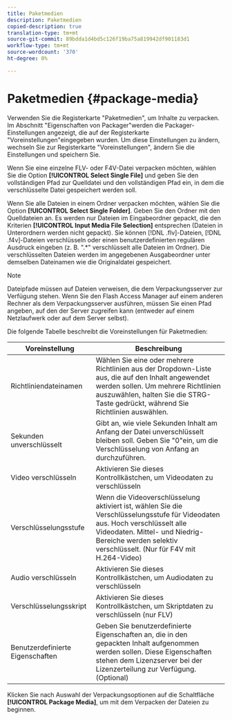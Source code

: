 ```yaml
---
title: Paketmedien
description: Paketmedien
copied-description: true
translation-type: tm+mt
source-git-commit: 89bdda1d4bd5c126f19ba75a819942df901183d1
workflow-type: tm+mt
source-wordcount: '370'
ht-degree: 0%

---
```



# Paketmedien {#package-media}

Verwenden Sie die Registerkarte &quot;Paketmedien&quot;, um Inhalte zu verpacken. Im Abschnitt &quot;Eigenschaften von Packager&quot;werden die Packager-Einstellungen angezeigt, die auf der Registerkarte &quot;Voreinstellungen&quot;eingegeben wurden. Um diese Einstellungen zu ändern, wechseln Sie zur Registerkarte &quot;Voreinstellungen&quot;, ändern Sie die Einstellungen und speichern Sie.

Wenn Sie eine einzelne FLV- oder F4V-Datei verpacken möchten, wählen Sie die Option **[!UICONTROL Select Single File]** und geben Sie den vollständigen Pfad zur Quelldatei und den vollständigen Pfad ein, in dem die verschlüsselte Datei gespeichert werden soll.

Wenn Sie alle Dateien in einem Ordner verpacken möchten, wählen Sie die Option **[!UICONTROL Select Single Folder]**. Geben Sie den Ordner mit den Quelldateien an. Es werden nur Dateien im Eingabeordner gepackt, die den Kriterien **[!UICONTROL Input Media File Selection]** entsprechen (Dateien in Unterordnern werden nicht gepackt). Sie können [!DNL .flv]-Dateien, [!DNL .f4v]-Dateien verschlüsseln oder einen benutzerdefinierten regulären Ausdruck eingeben (z. B. &quot;.*&quot; verschlüsselt alle Dateien im Ordner). Die verschlüsselten Dateien werden im angegebenen Ausgabeordner unter demselben Dateinamen wie die Originaldatei gespeichert.

>[!NOTE]
>
>Dateipfade müssen auf Dateien verweisen, die dem Verpackungsserver zur Verfügung stehen. Wenn Sie den Flash Access Manager auf einem anderen Rechner als dem Verpackungsserver ausführen, müssen Sie einen Pfad angeben, auf den der Server zugreifen kann (entweder auf einem Netzlaufwerk oder auf dem Server selbst).

Die folgende Tabelle beschreibt die Voreinstellungen für Paketmedien:

| Voreinstellung | Beschreibung |
|---|---|
| Richtliniendateinamen | Wählen Sie eine oder mehrere Richtlinien aus der Dropdown-Liste aus, die auf den Inhalt angewendet werden sollen. Um mehrere Richtlinien auszuwählen, halten Sie die STRG-Taste gedrückt, während Sie Richtlinien auswählen. |
| Sekunden unverschlüsselt | Gibt an, wie viele Sekunden Inhalt am Anfang der Datei unverschlüsselt bleiben soll. Geben Sie &quot;0&quot;ein, um die Verschlüsselung von Anfang an durchzuführen. |
| Video verschlüsseln | Aktivieren Sie dieses Kontrollkästchen, um Videodaten zu verschlüsseln |
| Verschlüsselungsstufe | Wenn die Videoverschlüsselung aktiviert ist, wählen Sie die Verschlüsselungsstufe für Videodaten aus. Hoch verschlüsselt alle Videodaten. Mittel- und Niedrig-Bereiche werden selektiv verschlüsselt. (Nur für F4V mit H.264-Video) |
| Audio verschlüsseln | Aktivieren Sie dieses Kontrollkästchen, um Audiodaten zu verschlüsseln |
| Verschlüsselungsskript | Aktivieren Sie dieses Kontrollkästchen, um Skriptdaten zu verschlüsseln (nur FLV) |
| Benutzerdefinierte Eigenschaften | Geben Sie benutzerdefinierte Eigenschaften an, die in den gepackten Inhalt aufgenommen werden sollen. Diese Eigenschaften stehen dem Lizenzserver bei der Lizenzerteilung zur Verfügung. (Optional) |

Klicken Sie nach Auswahl der Verpackungsoptionen auf die Schaltfläche **[!UICONTROL Package Media]**, um mit dem Verpacken der Dateien zu beginnen.
